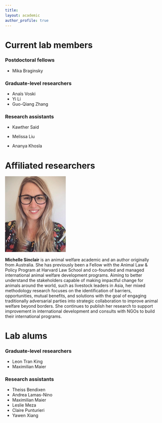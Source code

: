 ```yaml
---
title: 
layout: academic
author_profile: true
---
```


# Current lab members

### Postdoctoral fellows

-   Mika Braginsky

### Graduate-level researchers

-   Anaïs Voski
-   Yi Li
-   Guo-Qiang Zhang

### Research assistants

-   Kawther Said

-   Melissa Liu

-   Ananya Khosla

# Affiliated researchers


<img src="sinclair.jpg" width="200">


<strong>Michelle Sinclair</strong> is an animal welfare academic and an author originally from Australia. She has previously been a Fellow with the Animal Law & Policy Program at Harvard Law School and co-founded and managed international animal welfare development programs. Aiming to better understand the stakeholders capable of making impactful change for animals around the world, such as livestock leaders in Asia, her mixed methodology research focuses on the identification of barriers, opportunities, mutual benefits, and solutions with the goal of engaging traditionally adversarial parties into strategic collaboration to improve animal welfare beyond borders. She continues to publish her research to support improvement in international development and consults with NGOs to build their international programs.

# Lab alums

### Graduate-level researchers

-   Leon Tran King
-   Maximilian Maier

### Research assistants

-   Theiss Bendixen
-   Andrea Lamas-Nino
-   Maximilian Maier
-   Leslie Meza
-   Claire Punturieri
-   Yawen Xiang
